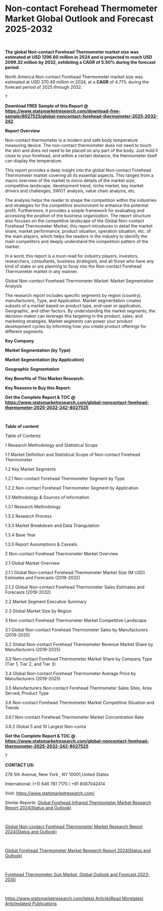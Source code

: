 <h1>Non-contact Forehead Thermometer Market Global Outlook and Forecast 2025-2032</h1><br/><p><strong>The global Non-contact Forehead Thermometer market size was estimated at USD 1296.60 million in 2024 and is projected to reach USD 2099.32 million by 2032, exhibiting a <strong>CAGR</strong> of 5.50% during the forecast period.</strong></p>
 
 
 
 <p>North America Non-contact Forehead Thermometer market size was estimated at USD 370.46 million in 2024, at a <strong>CAGR</strong> of 4.71% during the forecast period of 2025 through 2032.</p>
 
 
 
 <p>? </p>
 
 
 
 <p><strong>Download FREE Sample of this Report @ <a href="https://www.statsmarketresearch.com/download-free-sample/8027525/global-noncontact-forehead-thermometer-2025-2032-242">https://www.statsmarketresearch.com/download-free-sample/8027525/global-noncontact-forehead-thermometer-2025-2032-242</a></strong></p>
 
 
 
 <p><strong>Report Overview</strong></p>
 
 
 
 <p>Non-contact thermometer is a modern and safe body temperature measuring device. The non-contact thermometer does not need to touch the skin and does not need to be placed on any part of the body. Just hold it close to your forehead, and within a certain distance, the thermometer itself can display the temperature.</p>
 
 
 
 <p>This report provides a deep insight into the global Non-contact Forehead Thermometer market covering all its essential aspects. This ranges from a macro overview of the market to micro details of the market size, competitive landscape, development trend, niche market, key market drivers and challenges, SWOT analysis, value chain analysis, etc.</p>
 
 
 
 <p>The analysis helps the reader to shape the competition within the industries and strategies for the competitive environment to enhance the potential profit. Furthermore, it provides a simple framework for evaluating and accessing the position of the business organization. The report structure also focuses on the competitive landscape of the Global Non-contact Forehead Thermometer Market, this report introduces in detail the market share, market performance, product situation, operation situation, etc. of the main players, which helps the readers in the industry to identify the main competitors and deeply understand the competition pattern of the market.</p>
 
 
 
 <p>In a word, this report is a must-read for industry players, investors, researchers, consultants, business strategists, and all those who have any kind of stake or are planning to foray into the Non-contact Forehead Thermometer market in any manner.</p>
 
 
 
 <p>Global Non-contact Forehead Thermometer Market: Market Segmentation Analysis</p>
 
 
 
 <p>The research report includes specific segments by region (country), manufacturers, Type, and Application. Market segmentation creates subsets of a market based on product type, end-user or application, Geographic, and other factors. By understanding the market segments, the decision-maker can leverage this targeting in the product, sales, and marketing strategies. Market segments can power your product development cycles by informing how you create product offerings for different segments.</p>
 
 
 
 <p><strong>Key Company</strong></p>
 
 
 
 <p><strong>Market Segmentation (by Type)</strong></p>
 
 
 
 <p><strong>Market Segmentation (<strong>by Application</strong>)</strong></p>
 
 
 
 <p><strong>Geographic Segmentation</strong></p>
 
 
 
 <p><strong>Key Benefits of This Market Research:</strong></p>
 
 
 
 <p><strong>Key <strong>Reasons to Buy</strong> this Report:</strong></p>
 
 
 
 <div><b>Get the Complete Report & TOC @ <a href="https://www.statsmarketresearch.com/global-noncontact-forehead-thermometer-2025-2032-242-8027525">https://www.statsmarketresearch.com/global-noncontact-forehead-thermometer-2025-2032-242-8027525</a></b></div>
 
 
 
 <p><br />
 
 <b>Table of content</b></p>
 
 
 
 <p>Table of Contents<br />
 
 1 Research Methodology and Statistical Scope<br />
 
 1.1 Market Definition and Statistical Scope of Non-contact Forehead Thermometer<br />
 
 1.2 Key Market Segments<br />
 
 1.2.1 Non-contact Forehead Thermometer Segment by Type<br />
 
 1.2.2 Non-contact Forehead Thermometer Segment by Application<br />
 
 1.3 Methodology & Sources of Information<br />
 
 1.3.1 Research Methodology<br />
 
 1.3.2 Research Process<br />
 
 1.3.3 Market Breakdown and Data Triangulation<br />
 
 1.3.4 Base Year<br />
 
 1.3.5 Report Assumptions & Caveats<br />
 
 2 Non-contact Forehead Thermometer Market Overview<br />
 
 2.1 Global Market Overview<br />
 
 2.1.1 Global Non-contact Forehead Thermometer Market Size (M USD) Estimates and Forecasts (2019-2032)<br />
 
 2.1.2 Global Non-contact Forehead Thermometer Sales Estimates and Forecasts (2019-2032)<br />
 
 2.2 Market Segment Executive Summary<br />
 
 2.3 Global Market Size by Region<br />
 
 3 Non-contact Forehead Thermometer Market Competitive Landscape<br />
 
 3.1 Global Non-contact Forehead Thermometer Sales by Manufacturers (2019-2025)<br />
 
 3.2 Global Non-contact Forehead Thermometer Revenue Market Share by Manufacturers (2019-2025)<br />
 
 3.3 Non-contact Forehead Thermometer Market Share by Company Type (Tier 1, Tier 2, and Tier 3)<br />
 
 3.4 Global Non-contact Forehead Thermometer Average Price by Manufacturers (2019-2025)<br />
 
 3.5 Manufacturers Non-contact Forehead Thermometer Sales Sites, Area Served, Product Type<br />
 
 3.6 Non-contact Forehead Thermometer Market Competitive Situation and Trends<br />
 
 3.6.1 Non-contact Forehead Thermometer Market Concentration Rate<br />
 
 3.6.2 Global 5 and 10 Largest Non-conta</p>
 
 
 
 <div><b>Get the Complete Report & TOC @ <a href="https://www.statsmarketresearch.com/global-noncontact-forehead-thermometer-2025-2032-242-8027525">https://www.statsmarketresearch.com/global-noncontact-forehead-thermometer-2025-2032-242-8027525</a></b></div>
 
 
 
 <p>? </p>
 
 
 
 <p><b>CONTACT US:</b><br />
 
 276 5th Avenue, New York , NY 10001,United States<br />
 
 International: (+1) 646 781 7170 / +91 8087042414<br />
 
 Visit: <a href="https://www.statsmarketresearch.com/">https://www.statsmarketresearch.com/</a><br />
 
 Similar Reports: <a href="https://www.statsmarketresearch.com/global-noncontact-forehead-thermometer-2025-2032-242-8027525">Global Forehead Infrared Thermometer Market Research Report 2024(Status and Outlook)</a><br />
 
 <br />
 
 <a href="https://www.statsmarketresearch.com/global-noncontact-forehead-thermometer-2025-2032-242-8027525">Global Non-contact Forehead Thermometer Market Research Report 2024(Status and Outlook)</a><br />
 
 <br />
 
 <a href="https://www.statsmarketresearch.com/global-noncontact-forehead-thermometer-2025-2032-242-8027525">Global Forehead Thermometer Market Research Report 2024(Status and Outlook)</a><br />
 
 <br />
 
 <a href="https://www.statsmarketresearch.com/global-noncontact-forehead-thermometer-2025-2032-242-8027525">Forehead Thermometer Gun Market, Global Outlook and Forecast 2023-2030</a><br />
 
 <br />
 
 <a href="https://gyeongbokgung.com">https://www.statsmarketresearch.com/</a><a href="https://hallyeomaritime.com">latest Articles</a><a href="https://jingwansa.com">Read More</a><a href="https://nguoiviet.jp/">latest Articles</a><a href="https://www.intelmarketresearch.com/">latest Publications</a></p>